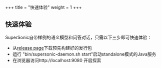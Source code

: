 +++
title = "快速体验"
weight = 1
+++

## 快速体验

SuperSonic自带样例的语义模型和问答对话，只需以下三步即可快速体验：

- 从[release page](https://github.com/tencentmusic/supersonic/releases)下载预先构建好的发行包
- 运行 "bin/supersonic-daemon.sh start"启动standalone模式的Java服务
- 在浏览器访问http://localhost:9080 开启探索
